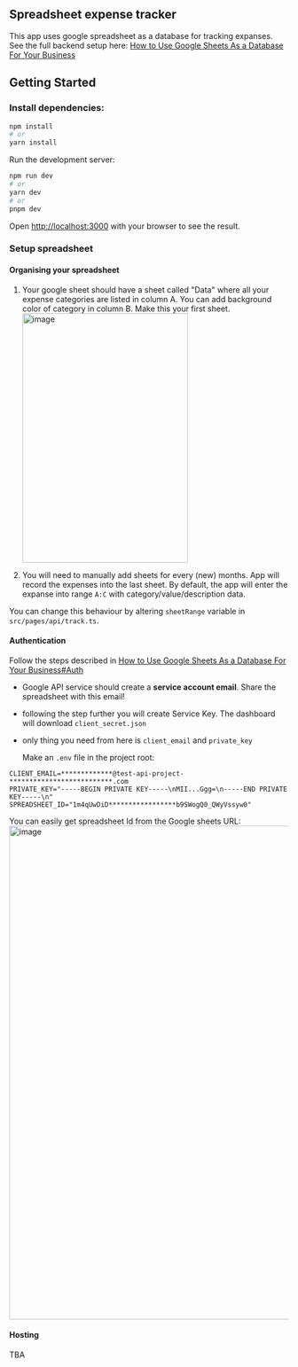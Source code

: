 ## Spreadsheet expense tracker

This app uses google spreadsheet as a database for tracking expanses.
See the full backend setup here: [How to Use Google Sheets As a Database For Your Business](https://blog.coupler.io/how-to-use-google-sheets-as-database/#Use_Google_Sheets_as_a_database_for_a_website)

## Getting Started

### Install dependencies:

```bash
npm install
# or
yarn install
```

Run the development server:

```bash
npm run dev
# or
yarn dev
# or
pnpm dev
```

Open [http://localhost:3000](http://localhost:3000) with your browser to see the result.

### Setup spreadsheet

#### Organising your spreadsheet

1. Your google sheet should have a sheet called "Data" where all your expense categories are listed in column A. You can add background color of category in column B. Make this your first sheet.
   <img width="298" height="450px" alt="image" src="https://github.com/MarkoIvanetic/spreadsheet-expense-tracker/assets/9166755/6c184a2b-4eeb-4a5c-aa57-45f460cd399b">

2. You will need to manually add sheets for every (new) months. App will record the expenses into the last sheet. By default, the app will enter the expanse into range `A:C` with category/value/description data.

You can change this behaviour by altering `sheetRange` variable in `src/pages/api/track.ts`.

#### Authentication

Follow the steps described in [How to Use Google Sheets As a Database For Your Business#Auth](https://blog.coupler.io/how-to-use-google-sheets-as-database/#Use_Google_Sheets_as_a_database_for_a_website:~:text=and%20write%20data.-,Authenticating%20with%20Google%20Sheets%20API,-In%20order%20to)

- Google API service should create a **service account email**. Share the spreadsheet with this email!
- following the step further you will create Service Key. The dashboard will download `client_secret.json`
- only thing you need from here is `client_email` and `private_key`

  Make an `.env` file in the project root:

```
CLIENT_EMAIL=*************@test-api-project-**************************.com
PRIVATE_KEY="-----BEGIN PRIVATE KEY-----\nMII...Ggg=\n-----END PRIVATE KEY-----\n"
SPREADSHEET_ID="1m4qUwDiD*****************b9SWogQ0_QWyVssyw0"
```

You can easily get spreadsheet Id from the Google sheets URL:
<img width="891" alt="image" src="https://github.com/MarkoIvanetic/spreadsheet-expense-tracker/assets/9166755/f6680405-4897-4a74-ad5a-9a2cfca8a904">

#### Hosting

TBA
